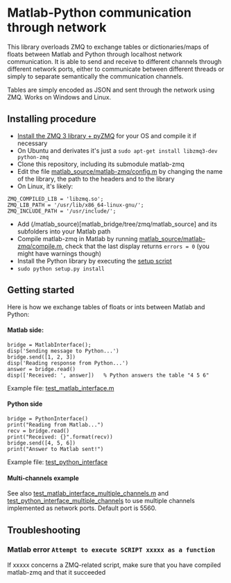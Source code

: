 # Matlab-Python communication through network

This library overloads ZMQ to exchange tables or dictionaries/maps of floats between Matlab and Python through localhost network communication.
It is able to send and receive to different channels through different network ports, either to communicate between different threads or simply to separate semantically the communication channels.

Tables are simply encoded as JSON and sent through the network using ZMQ.
Works on Windows and Linux.

## Installing procedure

 - [Install the ZMQ 3 library + pyZMQ](http://zeromq.org/intro:get-the-software) for your OS and compile it if necessary
  - On Ubuntu and derivates it's just a `sudo apt-get install libzmq3-dev python-zmq`
 - Clone this repository, including its submodule matlab-zmq
 - Edit the file [matlab_source/matlab-zmq/config.m](https://github.com/fagg/matlab-zmq/blob/6bb0c025cd605e39454e6fc6c656233e3fcf0d07/config.m) by changing the name of the library, the path to the headers and to the library
  - On Linux, it's likely:
  ```
  ZMQ_COMPILED_LIB = 'libzmq.so';
  ZMQ_LIB_PATH = '/usr/lib/x86_64-linux-gnu/';
  ZMQ_INCLUDE_PATH = '/usr/include/';
  ```
 - Add (/matlab_source)[matlab_bridge/tree/zmq/matlab_source] and its subfolders into your Matlab path
 - Compile matlab-zmq in Matlab by running [matlab_source/matlab-zmq/compile.m](https://github.com/fagg/matlab-zmq/blob/6bb0c025cd605e39454e6fc6c656233e3fcf0d07/compile.m), check that the last display returns `errors = 0` (you might have warnings though)
 - Install the Python library by executing the [setup script](setup.py)
  - `sudo python setup.py install`

## Getting started
Here is how we exchange tables of floats or ints between Matlab and Python:
#### Matlab side:
```
bridge = MatlabInterface();
disp('Sending message to Python...')
bridge.send([1, 2, 3])
disp('Reading response from Python...')
answer = bridge.read()
disp(['Received: ', answer])   % Python answers the table "4 5 6"
```
Example file: [test_matlab_interface.m](matlab_source/test_matlab_interface.m)

#### Python side
```
bridge = PythonInterface()
print("Reading from Matlab...")
recv = bridge.read()
print("Received: {}".format(recv))
bridge.send([4, 5, 6])
print("Answer to Matlab sent!")
```
Example file: [test_python_interface](script/test_python_interface)

#### Multi-channels example
See also [test_matlab_interface_multiple_channels.m](matlab_source/test_matlab_interface_multiple_channels.m) and [test_python_interface_multiple_channels](script/test_python_interface_multiple_channels) to use multiple channels implemented as network ports. Default port is 5560.

## Troubleshooting
### Matlab error `Attempt to execute SCRIPT xxxxx as a function`
If xxxxx concerns a ZMQ-related script, make sure that you have compiled matlab-zmq and that it succeeded
